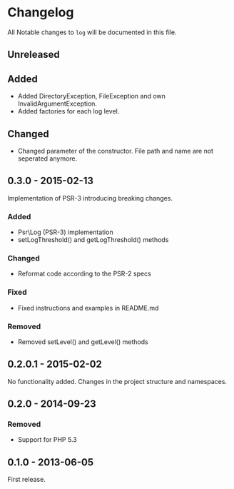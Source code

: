 # Changelog

All Notable changes to `log` will be documented in this file.

## Unreleased

## Added
- Added DirectoryException, FileException and own InvalidArgumentException.
- Added factories for each log level.

## Changed
- Changed parameter of the constructor. File path and name are not seperated anymore.  

## 0.3.0 - 2015-02-13

Implementation of PSR-3 introducing breaking changes.

### Added
- Psr\Log (PSR-3) implementation
- setLogThreshold() and getLogThreshold() methods

### Changed
- Reformat code according to the PSR-2 specs

### Fixed
- Fixed instructions and examples in README.md

### Removed
- Removed setLevel() and getLevel() methods

## 0.2.0.1 - 2015-02-02

No functionality added. Changes in the project structure and namespaces.

## 0.2.0 - 2014-09-23

### Removed
- Support for PHP 5.3

## 0.1.0 - 2013-06-05

First release.